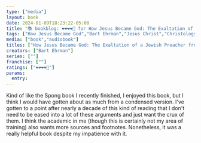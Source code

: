 ```yaml
---
type: ["media"]
layout: book
date: 2024-01-09T18:23:22-05:00
title: "📚 bookblog: ❤️❤️❤️❤️🖤 for How Jesus Became God: The Exaltation of a Jewish Preacher from Galilee, by Bart Ehrman"
tags: ["How Jesus Became God","Bart Ehrman","Jesus Christ","Christology","audiobooks"]
media: ["book","audiobook"]
titles: ["How Jesus Became God: The Exaltation of a Jewish Preacher from Galilee"]
creators: ["Bart Ehrman"]
series: [""]
franchise: [""]
ratings: ["❤️❤️❤️❤️🖤"]
params:
  entry:
---
```


Kind of like the Spong book I recently finished, I enjoyed this book, but I think I would have gotten about as much from a condensed version. I've gotten to a point after nearly a decade of this kind of reading that I don't need to be eased into a lot of these arguments and just want the crux of them. I think the academic in me (though this is certainly not my area of training) also wants more sources and footnotes. Nonetheless, it was a really helpful book despite my impatience with it.

